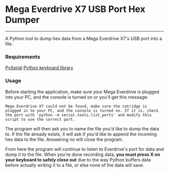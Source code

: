 # Mega Everdrive X7 USB Port Hex Dumper

---
A Python tool to dump hex data from a Mega Everdrive X7's USB port into a file.

### Requirements
[PySerial](https://pypi.org/project/pyserial/)
[Python keyboard library](https://pypi.org/project/keyboard/)

### Usage

Before starting the application, make sure your Mega Everdrive is plugged into your PC, and the console is turned on or you'll get this message:

```
Mega Everdrive X7 could not be found, make sure the catridge is plugged in to your PC, and the console is turned on. If it is, check the port with 'python -m serial.tools.list_ports' and modify this script to use the correct port.
```

The program will then ask you to name the file you'd like to dump the data to. If the file already exists, it will ask if you'd like to append the incoming hex data to the file. Answering no will close the program.

From here the program will continue to listen to Everdrive's port for data and dump it to the file. When you're done recording data, **you must press X on your keyboard to safely close out** due to the way Python buffers data before actually writing it to a file, or else none of the data will save.
